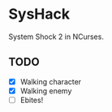 SysHack
=======

System Shock 2 in NCurses.

## TODO

- [x] Walking character
- [x] Walking enemy
- [ ] Ebites!
